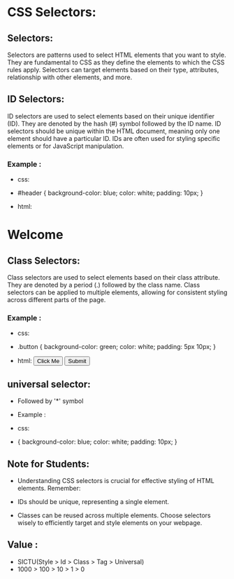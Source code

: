 # CSS Selectors:
## Selectors:
Selectors are patterns used to select HTML elements that you want to style. They are fundamental to CSS as they define the elements to which the CSS rules apply. Selectors can target elements based on their type, attributes, relationship with other elements, and more.

## ID Selectors:
ID selectors are used to select elements based on their unique identifier (ID). They are denoted by the hash (#) symbol followed by the ID name. ID selectors should be unique within the HTML document, meaning only one element should have a particular ID. IDs are often used for styling specific elements or for JavaScript manipulation.

### Example :
- css:
- #header {
    background-color: blue;
    color: white;
    padding: 10px;
}

- html:
 <div id="header">
    <h1>Welcome</h1>
 </div>

## Class Selectors:
Class selectors are used to select elements based on their class attribute. They are denoted by a period (.) followed by the class name. Class selectors can be applied to multiple elements, allowing for consistent styling across different parts of the page.

### Example :
- css:
- .button {
    background-color: green;
    color: white;
    padding: 5px 10px;
}

- html:
<button class="button">Click Me</button>
<button class="button">Submit</button>

## universal selector:
- Followed by '*' symbol
- Example :

- css:
* {
    background-color: blue;
    color: white;
    padding: 10px;
}

## Note for Students:

- Understanding CSS selectors is crucial for effective styling of HTML elements. Remember:

- IDs should be unique, representing a single element.
- Classes can be reused across multiple elements.
  Choose selectors wisely to efficiently target and style elements on your webpage.

## Value :

- SICTU(Style > Id > Class > Tag > Universal)
- 1000 > 100 > 10 > 1 > 0


